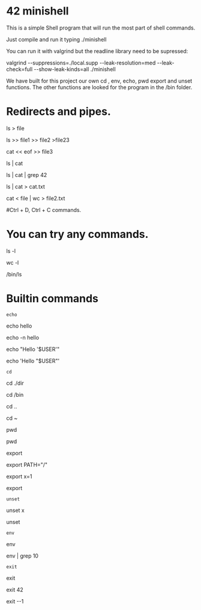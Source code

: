 # 42 minishell

This is a simple Shell program that will run the most part of shell commands.

Just compile and run it typing ./minishell

You can run it with valgrind but the readline library need to be supressed:

valgrind --suppressions=./local.supp --leak-resolution=med --leak-check=full --show-leak-kinds=all ./minishell

We have built for this project our own cd , env, echo, pwd export and unset functions.
The other functions are looked for the program in the /bin folder.

# Redirects and pipes.


ls > file

ls >> file1 >> file2 >file23

cat << eof >> file3

ls | cat

ls | cat | grep 42

ls | cat > cat.txt

cat < file | wc > file2.txt

#Ctrl + D, Ctrl + C commands.


# You can try any commands.

ls -l 

wc -l 

/bin/ls

# Builtin commands


    echo
    
echo hello

echo -n hello

echo "Hello '$USER'"

echo 'Hello "$USER"'

    cd
    
    
cd ./dir

cd /bin

cd ..

cd ~

  pwd
  
pwd

   export
   
export PATH="/"

export x=1

export


    unset
    
unset x

unset

    env
    
env

env | grep 10

    exit
    
exit

exit 42

exit --1
